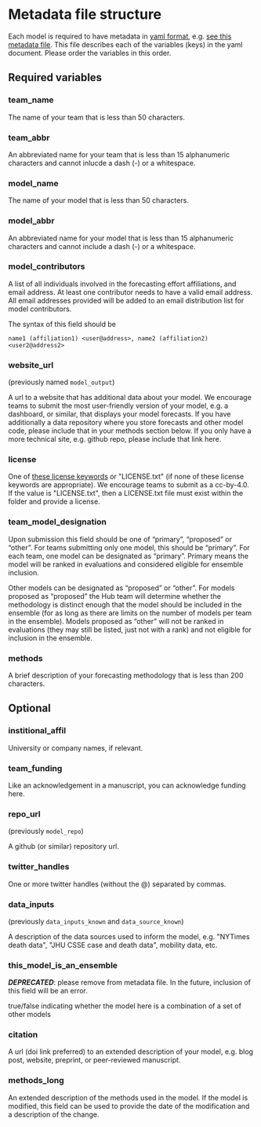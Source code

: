 # Metadata file structure

Each model is required to have metadata in 
[yaml format](https://docs.ansible.com/ansible/latest/reference_appendices/YAMLSyntax.html), 
e.g. [see this metadata file](https://github.com/reichlab/covid19-forecast-hub/blob/master/data-processed/JHU_IDD-CovidSP/metadata-JHU_IDD-CovidSP.txt).
This file describes each of the variables (keys) in the yaml document.
Please order the variables in this order.


## Required variables

### team_name

The name of your team that is less than 50 characters.

### team_abbr

An abbreviated name for your team that is less than 15 alphanumeric characters and cannot 
inlucde a dash (-) or a whitespace. 

### model_name

The name of your model that is less than 50 characters.

### model_abbr

An abbreviated name for your model that is less than 15 alphanumeric characters and cannot
include a dash (-) or a whitespace.

### model_contributors

A list of all individuals involved in the forecasting effort
affiliations, and email address.
At least one contributor needs to have a valid email address. 
All email addresses provided will be added to 
an email distribution list for model contributors.

The syntax of this field should be 

    name1 (affiliation1) <user@address>, name2 (affiliation2) <user2@address2>

### website_url

(previously named `model_output`)

A url to a website that has additional data about your model. 
We encourage teams to submit the most user-friendly version of your 
model, e.g. a dashboard, or similar, that displays your model forecasts. 
If you have additionally a data repository
where you store forecasts and other model code, 
please include that in your methods section below. 
If you only have a more technical site, e.g. github repo, 
please include that link here.

### license

One of [these license keywords](https://help.github.com/en/github/creating-cloning-and-archiving-repositories/licensing-a-repository) or "LICENSE.txt" 
(if none of these license keywords are appropriate).
We encourage teams to submit as a cc-by-4.0.
If the value is "LICENSE.txt", 
then a LICENSE.txt file must exist within the folder and provide a license.

### team_model_designation 

Upon submission this field should be one of “primary”, “proposed” or “other”. 
For teams submitting only one model, this should be “primary”. 
For each team, one model can be designated as “primary”. 
Primary means the model will be ranked in evaluations and considered eligible 
for ensemble inclusion.

Other models can be designated as “proposed” or “other”. 
For models proposed as “proposed” the Hub team will determine whether the 
methodology is distinct enough that the model should be included in the ensemble 
(for as long as there are limits on the number of models per team in the 
ensemble). 
Models proposed as “other” will not be ranked in evaluations 
(they may still be listed, just not with a rank) and not eligible for inclusion 
in the ensemble.


### methods

A brief description of your forecasting methodology that is less than 200 
characters.


## Optional

### institional_affil

University or company names, if relevant. 

### team_funding 

Like an acknowledgement in a manuscript, you can acknowledge funding here.

### repo_url

(previously `model_repo`)

A github (or similar) repository url. 

### twitter_handles

One or more twitter handles (without the @) separated by commas.


### data_inputs

(previously `data_inputs_known` and `data_source_known`)

A description of the data sources used to inform the model, 
e.g. "NYTimes death data", "JHU CSSE case and death data", mobility data, etc. 


### this_model_is_an_ensemble

_**DEPRECATED**_: please remove from metadata file. 
In the future, inclusion of this field will be an error.

true/false indicating whether the model here is a combination of a set of other
models


### citation

A url (doi link preferred) to an extended description of your model,
e.g. blog post, website, preprint, or peer-reviewed manuscript. 



### methods_long

An extended description of the methods used in the model. 
If the model is modified, this field can be used to provide the date of the 
modification and a description of the change.
